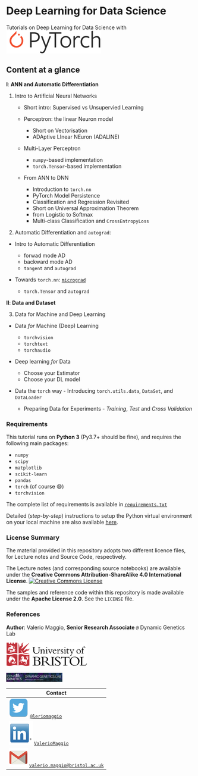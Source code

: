 # Deep Learning for Data Science

Tutorials on Deep Learning for Data Science with
![pytorch logo](./logos/pytorch_logo_small.png)

## Content at a glance

**I**: **ANN and Automatic Differentiation**

1. Intro to Artificial Neural Networks

   - Short intro: Supervised vs Unsupervied Learning
   - Perceptron: the linear Neuron model

     - Short on Vectorisation
     - ADAptive LInear NEuron (ADALINE)

   - Multi-Layer Perceptron

     - `numpy`-based implementation
     - `torch.Tensor`-based implementation

   - From ANN to DNN

     - Introduction to `torch.nn`
     - PyTorch Model Persistence
     - Classification and Regression Revisited
     - Short on Universal Approximation Theorem
     - from Logistic to Softmax
     - Multi-class Classification and `CrossEntropyLoss`

2. Automatic Differentiation and `autograd`:

- Intro to Automatic Differentiation

  - forwad mode AD
  - backward mode AD
  - `tangent` and `autograd`

- Towards `torch.nn`: [`micrograd`](https://github.com/karpathy/micrograd)

  - `torch.Tensor` and `autograd`

**II**: **Data and Dataset**

3. Data for Machine and Deep Learning

- Data _for_ Machine (Deep) Learning

  - `torchvision`
  - `torchtext`
  - `torchaudio`

- Deep learning _for_ Data

  - Choose your Estimator
  - Choose your DL model

- Data the `torch` way - Introducing `torch.utils.data`, `DataSet`, and `DataLoader`
  - Preparing Data for Experiments - _Training_, _Test_ and _Cross Validation_

### Requirements

This tutorial runs on **Python 3** (Py3.7+ should be fine), and requires the following main packages:

- `numpy`
- `scipy`
- `matplotlib`
- `scikit-learn`
- `pandas`
- `torch` (of course 😄)
- `torchvision`

The complete list of requirements is available in [`requirements.txt`](requirements.txt)

Detailed (_step-by-step_) instructions to setup the Python virtual environment on your local machine are also available [here](./setup.md).

### License Summary

The material provided in this repository adopts two different licence files, for Lecture notes and Source Code, respectively.

The Lecture notes (and corresponding source notebooks) are available under the **Creative Commons Attribution-ShareAlike 4.0 International License**.
<a rel="license" href="http://creativecommons.org/licenses/by-sa/4.0/"><img alt="Creative Commons License" style="border-width:0" src="https://i.creativecommons.org/l/by-sa/4.0/88x31.png" /></a>

The samples and reference code within this repository is made available under the **Apache License 2.0**. See the `LICENSE` file.

### References

**Author**: Valerio Maggio, **Senior Research Associate** `@` Dynamic Genetics Lab

<img src="./logos/uob_logo_small.png" alt="University of Bristol" 
     style="display:inline;  margin-top: 0 !important;" />

<a href="http://dynamicgenetics.org" title="Dynamic Genetics" target="_blank">
<img src="./logos/dynamic_genetics.png" width="30%" alt="Dynamic Genetics" style="display:inline;" /></a>

| Contact                                                                                                                                |
| -------------------------------------------------------------------------------------------------------------------------------------- |
| <img src="logos/twitter_small.png" alt="Twitter" style="display:inline"/> [`@leriomaggio`](http://twitter.com/leriomaggio)             |
| <img src="logos/linkedin_small.png" alt="LinkedIn" style="display:inline"/> [`ValerioMaggio`](http://it.linkedin.com/in/valeriomaggio) |
| <img src="logos/gmail_small.png" alt="Mail" style="display:inline"/> [`valerio.maggio@bristol.ac.uk`]()                                |
